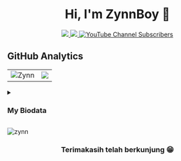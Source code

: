 <p align="center"> <h1 align="center">Hi, I'm ZynnBoy 👋</h1></p>
<p align="center">
<a href="https://youtube.com/@JejakCyber"><img src="https://img.shields.io/badge/YouTube-D14836?style=for-the-badge&logo=YouTube&logoColor=white"/> </a>
<a href="https://github.com/ZynnBoy01"><img src="https://img.shields.io/badge/-Github-FFA116?style=for-the-badge&logo=Github&logoColor=black"/> </a>
<a

[![YouTube Channel Subscribers](https://img.shields.io/youtube/channel/subscribers/UCVLg5XrJ8tTpm5yNA9gmLrw?logo=youtube&style=for-the-badge)](https://www.youtube.com/channel/UCVLg5XrJ8tTpm5yNA9gmLrw)
    
</a>
</p>

<h2>GitHub Analytics</h2>
<table style="width:100%">
  <tr>
    <td> <img src="https://github-readme-stats.vercel.app/api?username=ZynnBoy01&show_icons=true&theme=dark&locale=en&hide_border=true" alt="Zynn" /></td>
    <td><img src="https://github-readme-stats.vercel.app/api/top-langs/?username=ZynnBoy01&theme=dark&hide_border=true&layout=compact"></td>
  </tr>
</table>

<details close>	<summary><strong><h3>My Biodata</h3></strong></summary>

```python
class Zynn:
	def __init__(self):
		self.biodata()

	def biodata(self):
		my_biodata = {
			"Name": "ZynnBoy",
			"School": "SMP (Kelas 3)",
			"City": "Bandung",
			"Province": "Jawa Barat",
			"Country": "Indonesia",
			"Age": "15 y.o",
			"Birthday": "xx/01/2008"
		}

		print(my_biodata)

if __name__ == "__main__":
	Zynn()
```
</details>

<p align="left"> <img src="https://komarev.com/ghpvc/?username=ZynnBoy01&label=Views&color=green&style=plastic" alt="zynn" /> </p>

<div align="center">
	
### Terimakasih telah berkunjung 😁

</div>
